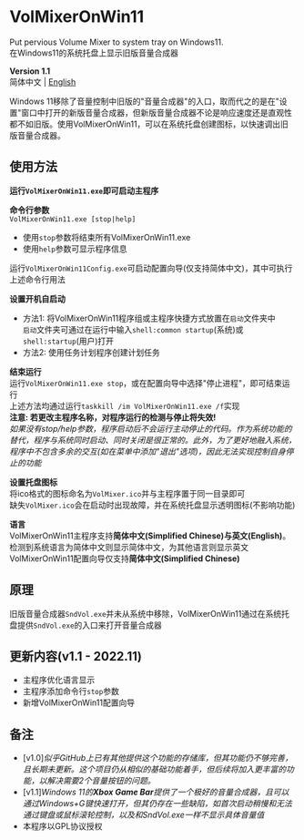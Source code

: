 # VolMixerOnWin11
Put pervious Volume Mixer to system tray on Windows11.  
在Windows11的系统托盘上显示旧版音量合成器  

**Version 1.1**  
简体中文 | [English](https://github.com/Keqing-Yuheng/VolMixerOnWin11/blob/main/README-English.md "README-English.md")

Windows 11移除了音量控制中旧版的"音量合成器"的入口，取而代之的是在"设置"窗口中打开的新版音量合成器，但新版音量合成器不论是响应速度还是直观性都不如旧版。使用VolMixerOnWin11，可以在系统托盘创建图标，以快速调出旧版音量合成器。  

## 使用方法
**运行`VolMixerOnWin11.exe`即可启动主程序**  

**命令行参数**  
`VolMixerOnWin11.exe [stop|help]`  
- 使用`stop`参数将结束所有VolMixerOnWin11.exe  
- 使用`help`参数可显示程序信息  

运行`VolMixerOnWin11Config.exe`可启动配置向导(仅支持简体中文)，其中可执行上述命令行用法  

**设置开机自启动**  
- 方法1: 将VolMixerOnWin11程序组或主程序快捷方式放置在`启动`文件夹中  
  `启动`文件夹可通过在运行中输入`shell:common startup`(系统)或`shell:startup`(用户)打开  
- 方法2: 使用任务计划程序创建计划任务  

**结束运行**  
运行`VolMixerOnWin11.exe stop`，或在配置向导中选择"停止进程"，即可结束运行  
上述方法均通过运行`taskkill /im VolMixerOnWin11.exe /f`实现  
**注意: 若更改主程序名称，对程序运行的检测与停止将失效!**  
*如果没有stop/help参数，程序启动后不会运行主动停止的代码。作为系统功能的替代，程序与系统同时启动、同时关闭是很正常的。此外，为了更好地融入系统，程序中不包含多余的交互(如在菜单中添加"退出"选项)，因此无法实现控制自身停止的功能*  

**设置托盘图标**  
将ico格式的图标命名为`VolMixer.ico`并与主程序置于同一目录即可  
缺失`VolMixer.ico`会在启动时出现故障，并在系统托盘显示透明图标(不影响功能)  

**语言**  
VolMixerOnWin11主程序支持**简体中文(Simplified Chinese)**与**英文(English)**。检测到系统语言为简体中文则显示简体中文，为其他语言则显示英文  
VolMixerOnWin11配置向导仅支持**简体中文(Simplified Chinese)**  

## 原理
旧版音量合成器`SndVol.exe`并未从系统中移除，VolMixerOnWin11通过在系统托盘提供`SndVol.exe`的入口来打开音量合成器  

## 更新内容(v1.1 - 2022.11)
- 主程序优化语言显示  
- 主程序添加命令行`stop`参数  
- 新增VolMixerOnWin11配置向导  

## 备注
- [v1.0]*似乎GitHub上已有其他提供这个功能的存储库，但其功能仍不够完善，且长期未更新。这个项目仍从相似的基础功能着手，但后续将加入更丰富的功能，以解决需要2个音量按钮的问题。*  
- [v1.1]*Windows 11的**Xbox Game Bar**提供了一个极好的音量合成器，且可以通过Windows+G键快速打开，但其仍存在一些缺陷，如首次启动稍慢和无法通过键盘或鼠标滚轮控制，以及和SndVol.exe一样不显示具体音量值*  
- 本程序以GPL协议授权  